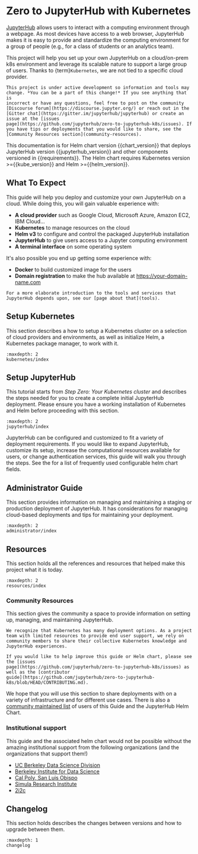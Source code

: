 # Zero to JupyterHub with Kubernetes

[JupyterHub](https://github.com/jupyterhub/jupyterhub) allows users to
interact with a computing environment through a webpage. As most devices
have access to a web browser, JupyterHub makes it is easy to provide and
standardize the computing environment for a group of people (e.g., for a
class of students or an analytics team).

This project will help you set up your own JupyterHub on a cloud/on-prem
k8s environment and leverage its scalable nature to support a large
group of users. Thanks to {term}`Kubernetes`,
we are not tied to a specific cloud provider.

```{admonition} Note
This project is under active development so information and tools may
change. *You can be a part of this change!* If you see anything that is
incorrect or have any questions, feel free to post on the community
[Discourse forum](https://discourse.jupyter.org/) or reach out in the
[Gitter chat](https://gitter.im/jupyterhub/jupyterhub) or create an
issue at the [issues
page](https://github.com/jupyterhub/zero-to-jupyterhub-k8s/issues). If
you have tips or deployments that you would like to share, see the
[Community Resources section](community-resources).
```

This documentation is for Helm chart version {{chart_version}} that deploys
JupyterHub version {{jupyterhub_version}} and other components versioned
in {{requirements}}. The Helm chart requires Kubernetes version >={{kube_version}}
and Helm >={{helm_version}}.

## What To Expect

This guide will help you deploy and customize your own JupyterHub on a
cloud. While doing this, you will gain valuable experience with:

- **A cloud provider** such as Google Cloud, Microsoft Azure, Amazon
  EC2, IBM Cloud\...
- **Kubernetes** to manage resources on the cloud
- **Helm v3** to configure and control the packaged JupyterHub
  installation
- **JupyterHub** to give users access to a Jupyter computing
  environment
- **A terminal interface** on some operating system

It\'s also possible you end up getting some experience with:

- **Docker** to build customized image for the users
- **Domain registration** to make the hub available at
  <https://your-domain-name.com>

```{admonition} Note
For a more elaborate introduction to the tools and services that
JupyterHub depends upon, see our [page about that](tools).
```

## Setup Kubernetes

This section describes a how to setup a Kubernetes cluster on a
selection of cloud providers and environments, as well as initialize
Helm, a Kubernetes package manager, to work with it.

```{toctree}
:maxdepth: 2
kubernetes/index
```

## Setup JupyterHub

This tutorial starts from _Step Zero: Your Kubernetes cluster_ and
describes the steps needed for you to create a complete initial
JupyterHub deployment. Please ensure you have a working installation of
Kubernetes and Helm before proceeding with this section.

```{toctree}
:maxdepth: 2
jupyterhub/index
```

JupyterHub can be configured and customized to fit a variety of
deployment requirements. If you would like to expand JupyterHub,
customize its setup, increase the computational resources available for
users, or change authentication services, this guide will walk you
through the steps. See the [](helm-chart-configuration-reference) for a
list of frequently used configurable helm chart fields.

## Administrator Guide

This section provides information on managing and maintaining a staging
or production deployment of JupyterHub. It has considerations for
managing cloud-based deployments and tips for maintaining your
deployment.

```{toctree}
:maxdepth: 2
administrator/index
```

## Resources

This section holds all the references and resources that helped make
this project what it is today.

```{toctree}
:maxdepth: 2
resources/index
```

### Community Resources

This section gives the community a space to provide information on
setting up, managing, and maintaining JupyterHub.

```{admonition} Note
We recognize that Kubernetes has many deployment options. As a project
team with limited resources to provide end user support, we rely on
community members to share their collective Kubernetes knowledge and
JupyterHub experiences.
```

```{admonition} Contributing
If you would like to help improve this guide or Helm chart, please see the [issues
page](https://github.com/jupyterhub/zero-to-jupyterhub-k8s/issues) as
well as the [contributor
guide](https://github.com/jupyterhub/zero-to-jupyterhub-k8s/blob/HEAD/CONTRIBUTING.md).
```

We hope that you will use this section to share deployments with on a
variety of infrastructure and for different use cases. There is also a
[community maintained list](community-resources) of users of this Guide and the JupyterHub Helm Chart.

### Institutional support

This guide and the associated helm chart would not be possible without
the amazing institutional support from the following organizations (and
the organizations that support them!)

- [UC Berkeley Data Science Division](https://data.berkeley.edu/)
- [Berkeley Institute for Data Science](https://bids.berkeley.edu/)
- [Cal Poly, San Luis Obispo](https://www.calpoly.edu/)
- [Simula Research Institute](https://www.simula.no/)
- [2i2c](https://2i2c.org)

## Changelog

This section holds describes the changes between versions and how to upgrade
between them.

```{toctree}
:maxdepth: 1
changelog
```
